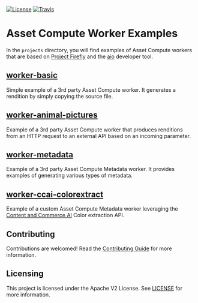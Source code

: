 [![License](https://img.shields.io/badge/license-Apache--2.0-blue.svg)](http://www.apache.org/licenses/LICENSE-2.0)
[![Travis](https://travis-ci.com/adobe/asset-compute-example-workers.svg?branch=master)](https://travis-ci.com/adobe/asset-compute-example-workers)

# Asset Compute Worker Examples

In the `projects` directory, you will find examples of Asset Compute workers that are based on [Project Firefly](https://github.com/AdobeDocs/project-firefly) and the [aio](https://github.com/adobe/aio-cli) developer tool.

## [worker-basic](projects/worker-basic)

Simple example of a 3rd party Asset Compute worker. It generates a rendition by simply copying the source file.

## [worker-animal-pictures](projects/worker-animal-pictures)

Example of a 3rd party Asset Compute worker that produces renditions from an HTTP request to an external API based on an incoming parameter.

## [worker-metadata](projects/worker-metadata)

Example of a 3rd party Asset Compute Metadata worker. It provides examples of generating various types of metadata.

## [worker-ccai-colorextract](projects/worker-ccai-colorextract)

Example of a custom Asset Compute Metadata worker leveraging the [Content and Commerce AI](https://docs.adobe.com/content/help/en/experience-platform/intelligent-services/content-commerce-ai/overview.html) Color extraction API.

## Contributing

Contributions are welcomed! Read the [Contributing Guide](./.github/CONTRIBUTING.md) for more information.


## Licensing

This project is licensed under the Apache V2 License. See [LICENSE](LICENSE) for more information.
